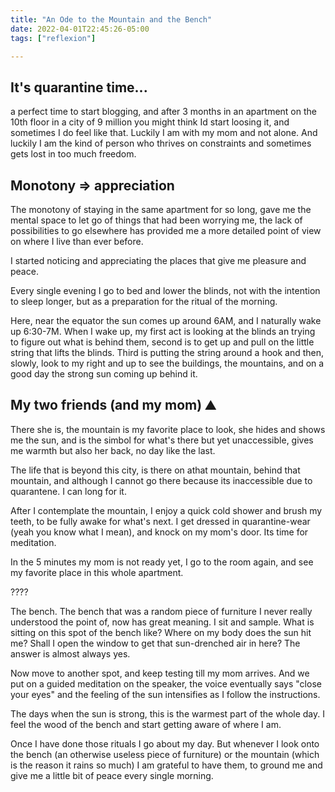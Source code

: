 ```yaml
---
title: "An Ode to the Mountain and the Bench"
date: 2022-04-01T22:45:26-05:00
tags: ["reflexion"]

---
```



## It's quarantine time...

a perfect time to start blogging, and after 3 months in an apartment on the 10th floor in a city of 9 million you might think Id start loosing it, and sometimes I do feel like that. Luckily I am with my mom and not alone. And luckily I am the kind of person who thrives on constraints and sometimes gets lost in too much freedom.

## Monotony ⇒ appreciation

The monotony of staying in the same apartment for so long, gave me the mental space to let go of things that had been worrying me, the lack of possibilities to go elsewhere has provided me a more detailed point of view on where I live than ever before.

I started noticing and appreciating the places that give me pleasure and peace.

Every single evening I go to bed and lower the blinds, not with the intention to sleep longer, but as a preparation for the ritual of the morning.

Here, near the equator the sun comes up around 6AM, and I naturally wake up 6:30-7M. When I wake up, my first act is looking at the blinds an trying to figure out what is behind them, second is to get up and pull on the little string that lifts the blinds. Third is putting the string around a hook and then, slowly, look to my right and up to see the buildings, the mountains, and on a good day the strong sun coming up behind it.

## My two friends (and my mom) ⛰️

There she is, the mountain is my favorite place to look, she hides and shows me the sun, and is the simbol for what's there but yet unaccessible, gives me warmth but also her back, no day like the last.

The life that is beyond this city, is there on athat mountain, behind that mountain, and although I cannot go there because its inaccessible due to quarantene. I can long for it.

After I contemplate the mountain, I enjoy a quick cold shower and brush my teeth, to be fully awake for what's next. I get dressed in quarantine-wear (yeah you know what I mean), and knock on my mom's door. Its time for meditation.

In the 5 minutes my mom is not ready yet, I go to the room again, and see my favorite place in this whole apartment.

????

The bench. The bench that was a random piece of furniture I never really understood the point of, now has great meaning. I sit and sample. What is sitting on this spot of the bench like? Where on my body does the sun hit me? Shall I open the window to get that sun-drenched air in here? The answer is almost always yes.

Now move to another spot, and keep testing till my mom arrives. And we put on a guided meditation on the speaker, the voice eventually says "close your eyes" and the feeling of the sun intensifies as I follow the instructions.

The days when the sun is strong, this is the warmest part of the whole day. I feel the wood of the bench and start getting aware of where I am.

Once I have done those rituals I go about my day. But whenever I look onto the bench (an otherwise useless piece of furniture) or the mountain (which is the reason it rains so much) I am grateful to have them, to ground me and give me a little bit of peace every single morning.
